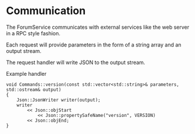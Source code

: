 # Communication

The ForumService communicates with external services like the web server in a RPC style fashion.

Each request will provide parameters in the form of a string array and an output stream. 

The request handler will write JSON to the output stream.

Example handler

    void Commands::version(const std::vector<std::string>& parameters, std::ostream& output)
    {
        Json::JsonWriter writer(output);
        writer
            << Json::objStart
                << Json::propertySafeName("version", VERSION)
            << Json::objEnd;
    }
